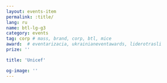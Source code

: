 ```yaml
---
layout: events-item
permalink: :title/
lang: ru
name: btl-lg-g3
category: events
tag: corp # mass, brand, corp, btl, mice
award:  # eventarizacia, ukrainianeventawards, liderotrasli
prize: ''

title: 'Unicef'

og-image: ''
---
```

